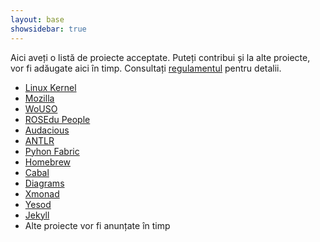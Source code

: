 ```yaml
---
layout: base
showsidebar: true
---
```


Aici aveți o listă de proiecte acceptate. Puteți contribui și la alte
proiecte, vor fi adăugate aici în timp. Consultați [regulamentul][reg] pentru
detalii.

* [Linux Kernel][kernel]
* [Mozilla][mozilla]
* [WoUSO][wouso]
* [ROSEdu People][people]
* [Audacious][audacious]
* [ANTLR][antlr]
* [Pyhon Fabric][fabric]
* [Homebrew][brew]
* [Cabal][cabal]
* [Diagrams][diagrams]
* [Xmonad][xmonad]
* [Yesod][yesod]
* [Jekyll][jekyll]
* Alte proiecte vor fi anunțate în timp

[reg]: /regulament "Regulament"
[kernel]: http://www.kernel.org/ "The Linux Kernel"
[mozilla]: https://wiki.mozilla.org/Main_Page "Mozilla Project"
[wouso]: https://github.com/rosedu/wouso "World of USO"
[people]: https://github.com/rosedu/rosedu-people "People@ROSEdu"
[audacious]: http://audacious-media-player.org/ "Audacious"
[cabal]: https://github.com/haskell/cabal "cabal"
[diagrams]: https://github.com/diagrams "diagrams"
[fabric]: https://github.com/fabric/fabric "Python Fabric"
[brew]: https://github.com/mxcl/homebrew "Homebrew"
[xmonad]: http://xmonad.org/ "XMonad"
[antlr]: http://www.antlr.org/ "ANother Tool for Language Recognition"
[yesod]: https://github.com/yesodweb/yesod "Yesod"
[jekyll]: http://jekyllrb.com/ "Jekyll"
